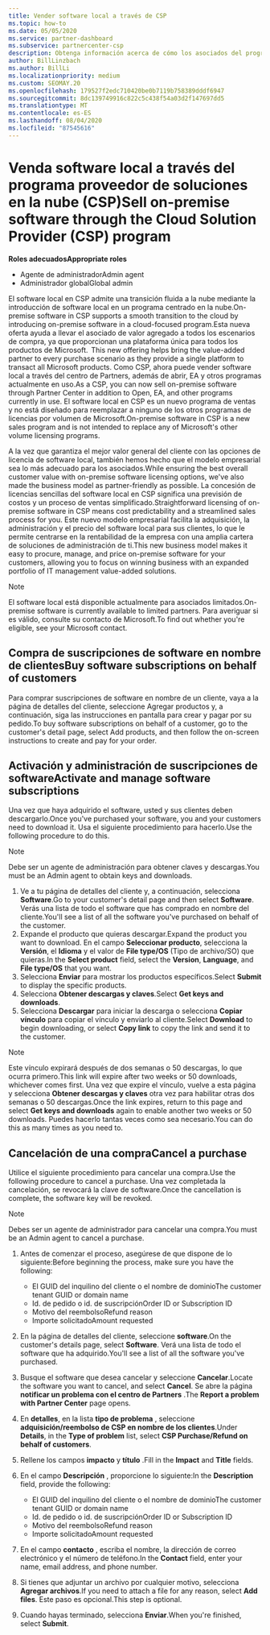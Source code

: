 ```yaml
---
title: Vender software local a través de CSP
ms.topic: how-to
ms.date: 05/05/2020
ms.service: partner-dashboard
ms.subservice: partnercenter-csp
description: Obtenga información acerca de cómo los asociados del programa CSP pueden comprar, administrar, vender y cancelar suscripciones de software locales en nombre de los clientes del centro de Partners.
author: BillLinzbach
ms.author: BillLi
ms.localizationpriority: medium
ms.custom: SEOMAY.20
ms.openlocfilehash: 179527f2edc710420be0b7119b758389dddf6947
ms.sourcegitcommit: 8dc139749916c822c5c438f54a03d2f147697dd5
ms.translationtype: MT
ms.contentlocale: es-ES
ms.lasthandoff: 08/04/2020
ms.locfileid: "87545616"
---
```

# <a name="sell-on-premise-software-through-the-cloud-solution-provider-csp-program"></a><span data-ttu-id="9c333-103">Venda software local a través del programa proveedor de soluciones en la nube (CSP)</span><span class="sxs-lookup"><span data-stu-id="9c333-103">Sell on-premise software through the Cloud Solution Provider (CSP) program</span></span>

<span data-ttu-id="9c333-104">**Roles adecuados**</span><span class="sxs-lookup"><span data-stu-id="9c333-104">**Appropriate roles**</span></span>

- <span data-ttu-id="9c333-105">Agente de administrador</span><span class="sxs-lookup"><span data-stu-id="9c333-105">Admin agent</span></span>
- <span data-ttu-id="9c333-106">Administrador global</span><span class="sxs-lookup"><span data-stu-id="9c333-106">Global admin</span></span>

<span data-ttu-id="9c333-107">El software local en CSP admite una transición fluida a la nube mediante la introducción de software local en un programa centrado en la nube.</span><span class="sxs-lookup"><span data-stu-id="9c333-107">On-premise software in CSP supports a smooth transition to the cloud by introducing on-premise software in a cloud-focused program.</span></span><span data-ttu-id="9c333-108">Esta nueva oferta ayuda a llevar el asociado de valor agregado a todos los escenarios de compra, ya que proporcionan una plataforma única para todos los productos de Microsoft.</span><span class="sxs-lookup"><span data-stu-id="9c333-108">  This new offering helps bring the value-added partner to every purchase scenario as they provide a single platform to transact all Microsoft products.</span></span> <span data-ttu-id="9c333-109">Como CSP, ahora puede vender software local a través del centro de Partners, además de abrir, EA y otros programas actualmente en uso.</span><span class="sxs-lookup"><span data-stu-id="9c333-109">As a CSP, you can now sell on-premise software through Partner Center in addition to Open, EA, and other programs currently in use.</span></span> <span data-ttu-id="9c333-110">El software local en CSP es un nuevo programa de ventas y no está diseñado para reemplazar a ninguno de los otros programas de licencias por volumen de Microsoft.</span><span class="sxs-lookup"><span data-stu-id="9c333-110">On-premise software in CSP is a new sales program and is not intended to replace any of Microsoft's other volume licensing programs.</span></span> 
 
<span data-ttu-id="9c333-111">A la vez que garantiza el mejor valor general del cliente con las opciones de licencia de software local, también hemos hecho que el modelo empresarial sea lo más adecuado para los asociados.</span><span class="sxs-lookup"><span data-stu-id="9c333-111">While ensuring the best overall customer value with on-premise software licensing options, we've also made the business model as partner-friendly as possible.</span></span> <span data-ttu-id="9c333-112">La concesión de licencias sencillas del software local en CSP significa una previsión de costos y un proceso de ventas simplificado.</span><span class="sxs-lookup"><span data-stu-id="9c333-112">Straightforward licensing of on-premise software in CSP means cost predictability and a streamlined sales process for you.</span></span> <span data-ttu-id="9c333-113">Este nuevo modelo empresarial facilita la adquisición, la administración y el precio del software local para sus clientes, lo que le permite centrarse en la rentabilidad de la empresa con una amplia cartera de soluciones de administración de ti.</span><span class="sxs-lookup"><span data-stu-id="9c333-113">This new business model makes it easy to procure, manage, and price on-premise software for your customers, allowing you to focus on winning business with an expanded portfolio of IT management value-added solutions.</span></span> 

>[!NOTE]
><span data-ttu-id="9c333-114">El software local está disponible actualmente para asociados limitados.</span><span class="sxs-lookup"><span data-stu-id="9c333-114">On-premise software is currently available to limited partners.</span></span> <span data-ttu-id="9c333-115">Para averiguar si es válido, consulte su contacto de Microsoft.</span><span class="sxs-lookup"><span data-stu-id="9c333-115">To find out whether you're eligible, see your Microsoft contact.</span></span> 


## <a name="buy-software-subscriptions-on-behalf-of-customers"></a><span data-ttu-id="9c333-116">Compra de suscripciones de software en nombre de clientes</span><span class="sxs-lookup"><span data-stu-id="9c333-116">Buy software subscriptions on behalf of customers</span></span>

<span data-ttu-id="9c333-117">Para comprar suscripciones de software en nombre de un cliente, vaya a la página de detalles del cliente, seleccione Agregar productos y, a continuación, siga las instrucciones en pantalla para crear y pagar por su pedido.</span><span class="sxs-lookup"><span data-stu-id="9c333-117">To buy software subscriptions on behalf of a customer, go to the customer's detail page, select Add products, and then follow the on-screen instructions to create and pay for your order.</span></span>

## <a name="activate-and-manage-software-subscriptions"></a><span data-ttu-id="9c333-118">Activación y administración de suscripciones de software</span><span class="sxs-lookup"><span data-stu-id="9c333-118">Activate and manage software subscriptions</span></span>

<span data-ttu-id="9c333-119">Una vez que haya adquirido el software, usted y sus clientes deben descargarlo.</span><span class="sxs-lookup"><span data-stu-id="9c333-119">Once you've purchased your software, you and your customers need to download it.</span></span> <span data-ttu-id="9c333-120">Usa el siguiente procedimiento para hacerlo.</span><span class="sxs-lookup"><span data-stu-id="9c333-120">Use the following procedure to do this.</span></span> 

>[!NOTE]
><span data-ttu-id="9c333-121">Debe ser un agente de administración para obtener claves y descargas.</span><span class="sxs-lookup"><span data-stu-id="9c333-121">You must be an Admin agent to obtain keys and downloads.</span></span> 

1. <span data-ttu-id="9c333-122">Ve a tu página de detalles del cliente y, a continuación, selecciona **Software**.</span><span class="sxs-lookup"><span data-stu-id="9c333-122">Go to your customer's detail page and then select **Software**.</span></span> <span data-ttu-id="9c333-123">Verás una lista de todo el software que has comprado en nombre del cliente.</span><span class="sxs-lookup"><span data-stu-id="9c333-123">You'll see a list of all the software you've purchased on behalf of the customer.</span></span> 
2.  <span data-ttu-id="9c333-124">Expande el producto que quieras descargar.</span><span class="sxs-lookup"><span data-stu-id="9c333-124">Expand the product you want to download.</span></span> <span data-ttu-id="9c333-125">En el campo **Seleccionar producto**, selecciona la **Versión**, el **Idioma** y el valor de **File type/OS** (Tipo de archivo/SO) que quieras.</span><span class="sxs-lookup"><span data-stu-id="9c333-125">In the **Select product** field, select the **Version**, **Language**, and **File type/OS** that you want.</span></span> 
3.  <span data-ttu-id="9c333-126">Selecciona **Enviar** para mostrar los productos específicos.</span><span class="sxs-lookup"><span data-stu-id="9c333-126">Select **Submit** to display the specific products.</span></span> 
4.  <span data-ttu-id="9c333-127">Selecciona **Obtener descargas y claves**.</span><span class="sxs-lookup"><span data-stu-id="9c333-127">Select **Get keys and downloads**.</span></span> 
5.  <span data-ttu-id="9c333-128">Selecciona **Descargar** para iniciar la descarga o selecciona **Copiar vínculo** para copiar el vínculo y enviarlo al cliente.</span><span class="sxs-lookup"><span data-stu-id="9c333-128">Select **Download** to begin downloading, or select **Copy link** to copy the link and send it to the customer.</span></span> 

>[!NOTE]
><span data-ttu-id="9c333-129">Este vínculo expirará después de dos semanas o 50 descargas, lo que ocurra primero.</span><span class="sxs-lookup"><span data-stu-id="9c333-129">This link will expire after two weeks or 50 downloads, whichever comes first.</span></span> <span data-ttu-id="9c333-130">Una vez que expire el vínculo, vuelve a esta página y selecciona **Obtener descargas y claves** otra vez para habilitar otras dos semanas o 50 descargas.</span><span class="sxs-lookup"><span data-stu-id="9c333-130">Once the link expires, return to this page and select **Get keys and downloads** again to enable another two weeks or 50 downloads.</span></span> <span data-ttu-id="9c333-131">Puedes hacerlo tantas veces como sea necesario.</span><span class="sxs-lookup"><span data-stu-id="9c333-131">You can do this as many times as you need to.</span></span> 


## <a name="cancel-a-purchase"></a><span data-ttu-id="9c333-132">Cancelación de una compra</span><span class="sxs-lookup"><span data-stu-id="9c333-132">Cancel a purchase</span></span>

<span data-ttu-id="9c333-133">Utilice el siguiente procedimiento para cancelar una compra.</span><span class="sxs-lookup"><span data-stu-id="9c333-133">Use the following procedure to cancel a purchase.</span></span> <span data-ttu-id="9c333-134">Una vez completada la cancelación, se revocará la clave de software.</span><span class="sxs-lookup"><span data-stu-id="9c333-134">Once the cancellation is complete, the software key will be revoked.</span></span> 

>[!NOTE]
><span data-ttu-id="9c333-135">Debes ser un agente de administrador para cancelar una compra.</span><span class="sxs-lookup"><span data-stu-id="9c333-135">You must be an Admin agent to cancel a purchase.</span></span> 

1.  <span data-ttu-id="9c333-136">Antes de comenzar el proceso, asegúrese de que dispone de lo siguiente:</span><span class="sxs-lookup"><span data-stu-id="9c333-136">Before beginning the process, make sure you have the following:</span></span> 
    - <span data-ttu-id="9c333-137">El GUID del inquilino del cliente o el nombre de dominio</span><span class="sxs-lookup"><span data-stu-id="9c333-137">The customer tenant GUID or domain name</span></span>
    - <span data-ttu-id="9c333-138">Id. de pedido o id. de suscripción</span><span class="sxs-lookup"><span data-stu-id="9c333-138">Order ID or Subscription ID</span></span>
    - <span data-ttu-id="9c333-139">Motivo del reembolso</span><span class="sxs-lookup"><span data-stu-id="9c333-139">Refund reason</span></span>
    - <span data-ttu-id="9c333-140">Importe solicitado</span><span class="sxs-lookup"><span data-stu-id="9c333-140">Amount requested</span></span>

2.  <span data-ttu-id="9c333-141">En la página de detalles del cliente, seleccione **software**.</span><span class="sxs-lookup"><span data-stu-id="9c333-141">On the customer's details page, select **Software**.</span></span> <span data-ttu-id="9c333-142">Verá una lista de todo el software que ha adquirido.</span><span class="sxs-lookup"><span data-stu-id="9c333-142">You'll see a list of all the software you've purchased.</span></span> 

3.  <span data-ttu-id="9c333-143">Busque el software que desea cancelar y seleccione **Cancelar**.</span><span class="sxs-lookup"><span data-stu-id="9c333-143">Locate the software you want to cancel, and select **Cancel**.</span></span> <span data-ttu-id="9c333-144">Se abre la página **notificar un problema con el centro de Partners** .</span><span class="sxs-lookup"><span data-stu-id="9c333-144">The **Report a problem with Partner Center** page opens.</span></span> 

4.  <span data-ttu-id="9c333-145">En **detalles**, en la lista **tipo de problema** , seleccione **adquisición/reembolso de CSP en nombre de los clientes**.</span><span class="sxs-lookup"><span data-stu-id="9c333-145">Under **Details**, in the **Type of problem** list, select **CSP Purchase/Refund on behalf of customers**.</span></span>

5.  <span data-ttu-id="9c333-146">Rellene los campos **impacto** y **título** .</span><span class="sxs-lookup"><span data-stu-id="9c333-146">Fill in the **Impact** and **Title** fields.</span></span> 

6.  <span data-ttu-id="9c333-147">En el campo **Descripción** , proporcione lo siguiente:</span><span class="sxs-lookup"><span data-stu-id="9c333-147">In the **Description** field, provide the following:</span></span> 
    -   <span data-ttu-id="9c333-148">El GUID del inquilino del cliente o el nombre de dominio</span><span class="sxs-lookup"><span data-stu-id="9c333-148">The customer tenant GUID or domain name</span></span>
    -   <span data-ttu-id="9c333-149">Id. de pedido o id. de suscripción</span><span class="sxs-lookup"><span data-stu-id="9c333-149">Order ID or Subscription ID</span></span>
    -   <span data-ttu-id="9c333-150">Motivo del reembolso</span><span class="sxs-lookup"><span data-stu-id="9c333-150">Refund reason</span></span>
    -   <span data-ttu-id="9c333-151">Importe solicitado</span><span class="sxs-lookup"><span data-stu-id="9c333-151">Amount requested</span></span>

7.  <span data-ttu-id="9c333-152">En el campo **contacto** , escriba el nombre, la dirección de correo electrónico y el número de teléfono.</span><span class="sxs-lookup"><span data-stu-id="9c333-152">In the **Contact** field, enter your name, email address, and phone number.</span></span> 

8.  <span data-ttu-id="9c333-153">Si tienes que adjuntar un archivo por cualquier motivo, selecciona **Agregar archivos**.</span><span class="sxs-lookup"><span data-stu-id="9c333-153">If you need to attach a file for any reason, select **Add files**.</span></span> <span data-ttu-id="9c333-154">Este paso es opcional.</span><span class="sxs-lookup"><span data-stu-id="9c333-154">This step is optional.</span></span> 

9.  <span data-ttu-id="9c333-155">Cuando hayas terminado, selecciona **Enviar**.</span><span class="sxs-lookup"><span data-stu-id="9c333-155">When you're finished, select **Submit**.</span></span>